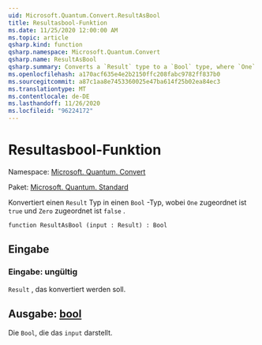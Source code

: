 ```yaml
---
uid: Microsoft.Quantum.Convert.ResultAsBool
title: Resultasbool-Funktion
ms.date: 11/25/2020 12:00:00 AM
ms.topic: article
qsharp.kind: function
qsharp.namespace: Microsoft.Quantum.Convert
qsharp.name: ResultAsBool
qsharp.summary: Converts a `Result` type to a `Bool` type, where `One` is mapped to `true` and `Zero` is mapped to `false`.
ms.openlocfilehash: a170acf635e4e2b2150ffc208fabc9782ff837b0
ms.sourcegitcommit: a87c1aa8e7453360025e47ba614f25b02ea84ec3
ms.translationtype: MT
ms.contentlocale: de-DE
ms.lasthandoff: 11/26/2020
ms.locfileid: "96224172"
---
```

# <a name="resultasbool-function"></a>Resultasbool-Funktion

Namespace: [Microsoft. Quantum. Convert](xref:Microsoft.Quantum.Convert)

Paket: [Microsoft. Quantum. Standard](https://nuget.org/packages/Microsoft.Quantum.Standard)


Konvertiert einen `Result` Typ in einen `Bool` -Typ, wobei `One` zugeordnet ist `true` und `Zero` zugeordnet ist `false` .

```qsharp
function ResultAsBool (input : Result) : Bool
```


## <a name="input"></a>Eingabe

### <a name="input--__invalidresult__"></a>Eingabe: __ungültig <Result>__

`Result` , das konvertiert werden soll.



## <a name="output--bool"></a>Ausgabe: [bool](xref:microsoft.quantum.lang-ref.bool)

Die `Bool`, die das `input` darstellt.